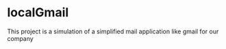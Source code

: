 # localGmail
This project is a simulation of a simplified mail application like gmail for our company
